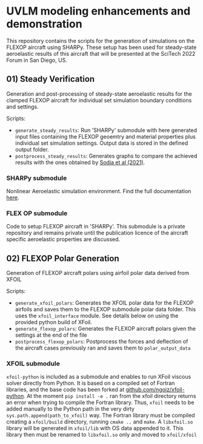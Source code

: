 # UVLM modeling enhancements and demonstration
This repository contains the scripts for the generation of simulations on the FLEXOP aircraft using SHARPy. These setup has been used for steady-state aeroelastic results of this aircraft that will be presented at the SciTech 2022 Forum in San Diego, US.


## 01) Steady Verification
Generation and post-processing of steady-state aeroelastic results for the clamped FLEXOP aircraft for individual set simulation boundary conditions and settings.

Scripts:
* `generate_steady_results`: Run 'SHARPy' submodule with here generated input files containing the FLEXOP geoemtry and material properties plus individual set simulation settings. Output data is stored in the defined output folder. 
* `postprocess_steady_results`: Generates graphs to compare the achieved results with the ones obtained by [Sodja et al (2021)](https://arc.aiaa.org/doi/10.2514/1.C035955).

### SHARPy submodule
Nonlinear Aeroelastic simulation environment. Find the full documentation [here](https://ic-sharpy.readthedocs.io).
### FLEX OP submodule
Code to setup FLEXOP aircraft in 'SHARPy'. This submodule is a private repository and remains private until the publication licence of the aircraft specific aeroelastic properties are discussed.

## 02) FLEXOP Polar Generation
Generation of FLEXOP aircraft polars using airfoil polar data derived from XFOIL

Scripts:
* `generate_xfoil_polars`: Generates the XFOIL polar data for the FLEXOP airfoils and saves them to the FLEXOP submodule polar data folder. This uses the `xfoil_interface` module. See details below on using the provided python build of XFoil.
* `generate_flexop_polars`: Generates the FLEXOP aircraft polars given the settings at the end of the file
* `postprocess_flexop_polars`: Postprocess the forces and deflection of the aircraft cases previously ran and saves them to `polar_output_data`

### XFOIL submodule
`xfoil-python` is included as a submodule and enables to run XFoil viscous solver directly from Python. It is based on a compiled set of Fortran libraries, and the base code has been forked at [github.com/ngoiz/xfoil-python](github.com/ngoiz/xfoil-python). At the moment `pip install -e .` ran from the xfoil directory returns an error when trying to compile the Fortran library. Thus, `xfoil` needs to be added manually to the Python path in the very dirty `sys.path.append(path_to_xfoil)` way. The Fortran library must be compiled creating a `xfoil/build` directory, running `cmake ..` and `make`. A `libxfoil.so` library will be generated in `xfoil/lib` with OS data appended to it. This library then must be renamed to `libxfoil.so` only and moved to `xfoil/xfoil`
